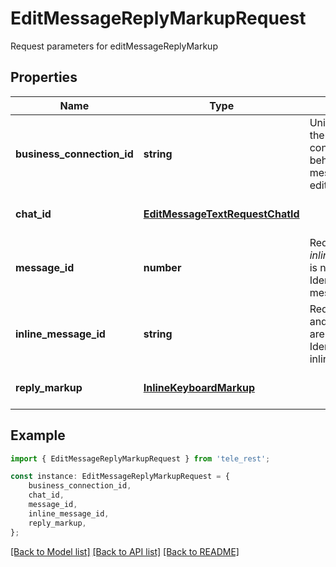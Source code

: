 # EditMessageReplyMarkupRequest

Request parameters for editMessageReplyMarkup

## Properties

Name | Type | Description | Notes
------------ | ------------- | ------------- | -------------
**business_connection_id** | **string** | Unique identifier of the business connection on behalf of which the message to be edited was sent | [optional] [default to undefined]
**chat_id** | [**EditMessageTextRequestChatId**](EditMessageTextRequestChatId.md) |  | [optional] [default to undefined]
**message_id** | **number** | Required if *inline\\_message\\_id* is not specified. Identifier of the message to edit | [optional] [default to undefined]
**inline_message_id** | **string** | Required if *chat\\_id* and *message\\_id* are not specified. Identifier of the inline message | [optional] [default to undefined]
**reply_markup** | [**InlineKeyboardMarkup**](InlineKeyboardMarkup.md) |  | [optional] [default to undefined]

## Example

```typescript
import { EditMessageReplyMarkupRequest } from 'tele_rest';

const instance: EditMessageReplyMarkupRequest = {
    business_connection_id,
    chat_id,
    message_id,
    inline_message_id,
    reply_markup,
};
```

[[Back to Model list]](../README.md#documentation-for-models) [[Back to API list]](../README.md#documentation-for-api-endpoints) [[Back to README]](../README.md)
